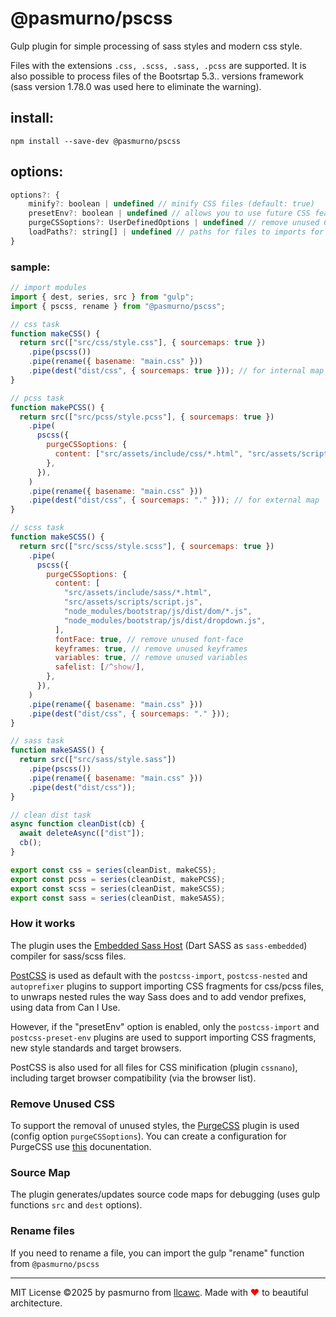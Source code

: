 # @pasmurno/pscss

Gulp plugin for simple processing of sass styles and modern css style.

Files with the extensions `.css, .scss, .sass, .pcss` are supported. It is also possible to process files of the Bootsrtap 5.3.. versions framework (sass version 1.78.0 was used here to eliminate the warning).

## install:

```
npm install --save-dev @pasmurno/pscss
```

## options:

```js
options?: {
    minify?: boolean | undefined // minify CSS files (default: true)
    presetEnv?: boolean | undefined // allows you to use future CSS features today (default: false)
    purgeCSSoptions?: UserDefinedOptions | undefined // remove unused CSS from file
    loadPaths?: string[] | undefined // paths for files to imports for SASS/SCSS compiler
}
```

### sample:

```js
// import modules
import { dest, series, src } from "gulp";
import { pscss, rename } from "@pasmurno/pscss";

// css task
function makeCSS() {
  return src(["src/css/style.css"], { sourcemaps: true })
    .pipe(pscss())
    .pipe(rename({ basename: "main.css" }))
    .pipe(dest("dist/css", { sourcemaps: true })); // for internal map
}

// pcss task
function makePCSS() {
  return src(["src/pcss/style.pcss"], { sourcemaps: true })
    .pipe(
      pscss({
        purgeCSSoptions: {
          content: ["src/assets/include/css/*.html", "src/assets/scripts/main.js"],
        },
      }),
    )
    .pipe(rename({ basename: "main.css" }))
    .pipe(dest("dist/css", { sourcemaps: "." })); // for external map
}

// scss task
function makeSCSS() {
  return src(["src/scss/style.scss"], { sourcemaps: true })
    .pipe(
      pscss({
        purgeCSSoptions: {
          content: [
            "src/assets/include/sass/*.html",
            "src/assets/scripts/script.js",
            "node_modules/bootstrap/js/dist/dom/*.js",
            "node_modules/bootstrap/js/dist/dropdown.js",
          ],
          fontFace: true, // remove unused font-face
          keyframes: true, // remove unused keyframes
          variables: true, // remove unused variables
          safelist: [/^show/],
        },
      }),
    )
    .pipe(rename({ basename: "main.css" }))
    .pipe(dest("dist/css", { sourcemaps: "." }));
}

// sass task
function makeSASS() {
  return src(["src/sass/style.sass"])
    .pipe(pscss())
    .pipe(rename({ basename: "main.css" }))
    .pipe(dest("dist/css"));
}

// clean dist task
async function cleanDist(cb) {
  await deleteAsync(["dist"]);
  cb();
}

export const css = series(cleanDist, makeCSS);
export const pcss = series(cleanDist, makePCSS);
export const scss = series(cleanDist, makeSCSS);
export const sass = series(cleanDist, makeSASS);
```

### How it works

The plugin uses the [Embedded Sass Host](https://www.npmjs.com/package/sass-embedded) (Dart SASS as `sass-embedded`) compiler for sass/scss files.

[PostCSS](https://github.com/postcss/postcss) is used as default with the `postcss-import`, `postcss-nested` and `autoprefixer` plugins to support importing CSS fragments for css/pcss files, to unwraps nested rules the way Sass does and to add vendor prefixes, using data from Can I Use.

However, if the "presetEnv" option is enabled, only the `postcss-import` and `postcss-preset-env` plugins are used to support importing CSS fragments, new style standards and target browsers.

PostCSS is also used for all files for CSS minification (plugin `cssnano`), including target browser compatibility (via the browser list).

### Remove Unused CSS

To support the removal of unused styles, the [PurgeCSS](https://purgecss.com/) plugin is used (config option `purgeCSSoptions`). You can create a configuration for PurgeCSS use [this](https://purgecss.com/configuration.html) docunentation.

### Source Map

The plugin generates/updates source code maps for debugging (uses gulp functions `src` and `dest` options).

### Rename files

If you need to rename a file, you can import the gulp "rename" function from `@pasmurno/pscss`

---

MIT License ©2025 by pasmurno from [llcawc](https://github.com/llcawc). Made with <span style="color:red;">❤</span> to beautiful architecture.
